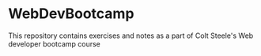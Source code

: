 # WebDevBootcamp
This repository contains exercises and notes as a part of Colt Steele's Web developer bootcamp course
